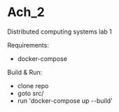 # Ach_2

Distributed computing systems lab 1

Requirements:
* docker-compose

Build & Run:
* clone repo
* goto src/
* run 'docker-compose up --build'
